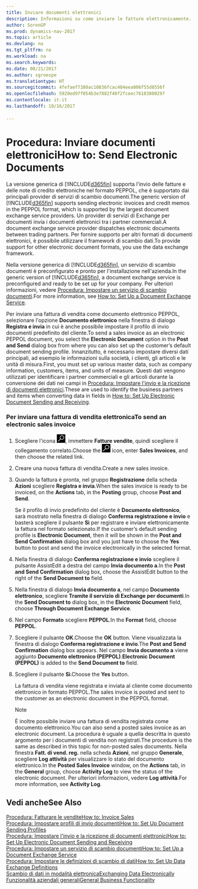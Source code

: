 ```yaml
---
title: Inviare documenti elettronici
description: Informazioni su come inviare le fatture elettronicamente.
author: SorenGP
ms.prod: dynamics-nav-2017
ms.topic: article
ms.devlang: na
ms.tgt_pltfrm: na
ms.workload: na
ms.search.keywords: 
ms.date: 08/21/2017
ms.author: sgroespe
ms.translationtype: HT
ms.sourcegitcommit: 4fefaef7380ac10836fcac404eea006f55d8556f
ms.openlocfilehash: 5920ed97f054b3e7882f40f2fceec76183800297
ms.contentlocale: it-it
ms.lasthandoff: 10/16/2017

---
```

# <a name="how-to-send-electronic-documents"></a><span data-ttu-id="7a7e0-103">Procedura: Inviare documenti elettronici</span><span class="sxs-lookup"><span data-stu-id="7a7e0-103">How to: Send Electronic Documents</span></span>
<span data-ttu-id="7a7e0-104">La versione generica di [!INCLUDE[d365fin](includes/d365fin_md.md)] supporta l'invio delle fatture e delle note di credito elettroniche nel formato PEPPOL, che è supportato dai principali provider di servizi di scambio documenti.</span><span class="sxs-lookup"><span data-stu-id="7a7e0-104">The generic version of [!INCLUDE[d365fin](includes/d365fin_md.md)] supports sending electronic invoices and credit memos in the PEPPOL format, which is supported by the largest document exchange service providers.</span></span> <span data-ttu-id="7a7e0-105">Un provider di servizi di Exchange per documenti invia i documenti elettronici tra i partner commerciali.</span><span class="sxs-lookup"><span data-stu-id="7a7e0-105">A document exchange service provider dispatches electronic documents between trading partners.</span></span> <span data-ttu-id="7a7e0-106">Per fornire supporto per altri formati di documenti elettronici, è possibile utilizzare il framework di scambio dati.</span><span class="sxs-lookup"><span data-stu-id="7a7e0-106">To provide support for other electronic document formats, you use the data exchange framework.</span></span>  

 <span data-ttu-id="7a7e0-107">Nella versione generica di [!INCLUDE[d365fin](includes/d365fin_md.md)], un servizio di scambio documenti è preconfigurato e pronto per l'installazione nell'azienda.</span><span class="sxs-lookup"><span data-stu-id="7a7e0-107">In the generic version of [!INCLUDE[d365fin](includes/d365fin_md.md)], a document exchange service is preconfigured and ready to be set up for your company.</span></span> <span data-ttu-id="7a7e0-108">Per ulteriori informazioni, vedere [Procedura: Impostare un servizio di scambio documenti](across-how-to-set-up-a-document-exchange-service.md).</span><span class="sxs-lookup"><span data-stu-id="7a7e0-108">For more information, see [How to: Set Up a Document Exchange Service](across-how-to-set-up-a-document-exchange-service.md).</span></span>  

 <span data-ttu-id="7a7e0-109">Per inviare una fattura di vendita come documento elettronico PEPPOL, selezionare l'opzione **Documento elettronico** nella finestra di dialogo **Registra e invia** in cui è anche possibile impostare il profilo di invio documenti predefinito del cliente.</span><span class="sxs-lookup"><span data-stu-id="7a7e0-109">To send a sales invoice as an electronic PEPPOL document, you select the **Electronic Document** option in the **Post and Send** dialog box from where you can also set up the customer’s default document sending profile.</span></span> <span data-ttu-id="7a7e0-110">Innanzitutto, è necessario impostare diversi dati principali, ad esempio le informazioni sulla società, i clienti, gli articoli e le unità di misura.</span><span class="sxs-lookup"><span data-stu-id="7a7e0-110">First, you must set up various master data, such as company information, customers, items, and units of measure.</span></span> <span data-ttu-id="7a7e0-111">Questi dati vengono utilizzati per identificare i partner commerciali e gli articoli durante la conversione dei dati nei campi in [Procedura: Impostare l'invio e la ricezione di documenti elettronici](across-how-to-set-up-electronic-document-sending-and-receiving.md).</span><span class="sxs-lookup"><span data-stu-id="7a7e0-111">These are used to identify the business partners and items when converting data in fields in [How to: Set Up Electronic Document Sending and Receiving](across-how-to-set-up-electronic-document-sending-and-receiving.md).</span></span>  

### <a name="to-send-an-electronic-sales-invoice"></a><span data-ttu-id="7a7e0-112">Per inviare una fattura di vendita elettronica</span><span class="sxs-lookup"><span data-stu-id="7a7e0-112">To send an electronic sales invoice</span></span>  

1.  <span data-ttu-id="7a7e0-113">Scegliere l'icona ![Cerca pagina o report](media/ui-search/search_small.png "icona Cerca pagina o report"), immettere **Fatture vendite**, quindi scegliere il collegamento correlato.</span><span class="sxs-lookup"><span data-stu-id="7a7e0-113">Choose the ![Search for Page or Report](media/ui-search/search_small.png "Search for Page or Report icon") icon, enter **Sales Invoices**, and then choose the related link.</span></span>  

2.  <span data-ttu-id="7a7e0-114">Creare una nuova fattura di vendita.</span><span class="sxs-lookup"><span data-stu-id="7a7e0-114">Create a new sales invoice.</span></span>  

3.  <span data-ttu-id="7a7e0-115">Quando la fattura è pronta, nel gruppo **Registrazione** della scheda **Azioni** scegliere **Registra e invia**.</span><span class="sxs-lookup"><span data-stu-id="7a7e0-115">When the sales invoice is ready to be invoiced, on the **Actions** tab, in the **Posting** group, choose **Post and Send**.</span></span>  

     <span data-ttu-id="7a7e0-116">Se il profilo di invio predefinito del cliente è **Documento elettronico**, sarà mostrato nella finestra di dialogo **Conferma registrazione e invio** e basterà scegliere il pulsante **Sì** per registrare e inviare elettronicamente la fattura nel formato selezionato.</span><span class="sxs-lookup"><span data-stu-id="7a7e0-116">If the customer’s default sending profile is **Electronic Document**, then it will be shown in the **Post and Send Confirmation** dialog box and you just have to choose the **Yes** button to post and send the invoice electronically in the selected format.</span></span>  

4.  <span data-ttu-id="7a7e0-117">Nella finestra di dialogo **Conferma registrazione e invio** scegliere il pulsante AssistEdit a destra del campo **Invia documento a**.</span><span class="sxs-lookup"><span data-stu-id="7a7e0-117">In the **Post and Send Confirmation** dialog box, choose the AssistEdit button to the right of the **Send Document to** field.</span></span>  

5.  <span data-ttu-id="7a7e0-118">Nella finestra di dialogo **Invia documento a**, nel campo **Documento elettronico**, scegliere **Tramite il servizio di Exchange per documenti**.</span><span class="sxs-lookup"><span data-stu-id="7a7e0-118">In the **Send Document to** dialog box, in the **Electronic Document** field, choose **Through Document Exchange Service**.</span></span>  

6.  <span data-ttu-id="7a7e0-119">Nel campo **Formato** scegliere **PEPPOL**.</span><span class="sxs-lookup"><span data-stu-id="7a7e0-119">In the **Format** field, choose **PEPPOL**.</span></span>  

7.  <span data-ttu-id="7a7e0-120">Scegliere il pulsante **OK**.</span><span class="sxs-lookup"><span data-stu-id="7a7e0-120">Choose the **OK** button.</span></span> <span data-ttu-id="7a7e0-121">Viene visualizzata la finestra di dialogo **Conferma registrazione e invio**.</span><span class="sxs-lookup"><span data-stu-id="7a7e0-121">The **Post and Send Confirmation** dialog box appears.</span></span> <span data-ttu-id="7a7e0-122">Nel campo **Invia documento a** viene aggiunto **Documento elettronico (PEPPOL)**.</span><span class="sxs-lookup"><span data-stu-id="7a7e0-122">**Electronic Document (PEPPOL)** is added to the **Send Document to** field.</span></span>  

8.  <span data-ttu-id="7a7e0-123">Scegliere il pulsante **Sì**.</span><span class="sxs-lookup"><span data-stu-id="7a7e0-123">Choose the **Yes** button.</span></span>  

     <span data-ttu-id="7a7e0-124">La fattura di vendita viene registrata e inviata al cliente come documento elettronico in formato PEPPOL.</span><span class="sxs-lookup"><span data-stu-id="7a7e0-124">The sales invoice is posted and sent to the customer as an electronic document in the PEPPOL format.</span></span>  

    > [!NOTE]  
    >  <span data-ttu-id="7a7e0-125">È inoltre possibile inviare una fattura di vendita registrata come documento elettronico.</span><span class="sxs-lookup"><span data-stu-id="7a7e0-125">You can also send a posted sales invoice as an electronic document.</span></span> <span data-ttu-id="7a7e0-126">La procedura è uguale a quella descritta in questo argomento per i documenti di vendita non registrati.</span><span class="sxs-lookup"><span data-stu-id="7a7e0-126">The procedure is the same as described in this topic for non-posted sales documents.</span></span> <span data-ttu-id="7a7e0-127">Nella finestra **Fatt. di vend. reg.** nella scheda **Azioni**, nel gruppo **Generale**, scegliere **Log attività** per visualizzare lo stato del documento elettronico.</span><span class="sxs-lookup"><span data-stu-id="7a7e0-127">In the **Posted Sales Invoice** window, on the **Actions** tab, in the **General** group, choose **Activity Log** to view the status of the electronic document.</span></span> <span data-ttu-id="7a7e0-128">Per ulteriori informazioni, vedere **Log attività**.</span><span class="sxs-lookup"><span data-stu-id="7a7e0-128">For more information, see **Activity Log**.</span></span>  

## <a name="see-also"></a><span data-ttu-id="7a7e0-129">Vedi anche</span><span class="sxs-lookup"><span data-stu-id="7a7e0-129">See Also</span></span>  
[<span data-ttu-id="7a7e0-130">Procedura: Fatturare le vendite</span><span class="sxs-lookup"><span data-stu-id="7a7e0-130">How to: Invoice Sales</span></span>](sales-how-invoice-sales.md)  
[<span data-ttu-id="7a7e0-131">Procedura: Impostare profili di invio documenti</span><span class="sxs-lookup"><span data-stu-id="7a7e0-131">How to: Set Up Document Sending Profiles</span></span>](sales-how-setup-document-send-profiles.md)  
[<span data-ttu-id="7a7e0-132">Procedura: Impostare l'invio e la ricezione di documenti elettronici</span><span class="sxs-lookup"><span data-stu-id="7a7e0-132">How to: Set Up Electronic Document Sending and Receiving</span></span>](across-how-to-set-up-electronic-document-sending-and-receiving.md)  
[<span data-ttu-id="7a7e0-133">Procedura: Impostare un servizio di scambio documenti</span><span class="sxs-lookup"><span data-stu-id="7a7e0-133">How to: Set Up a Document Exchange Service</span></span>](across-how-to-set-up-a-document-exchange-service.md)  
[<span data-ttu-id="7a7e0-134">Procedura: Impostare le definizioni di scambio di dati</span><span class="sxs-lookup"><span data-stu-id="7a7e0-134">How to: Set Up Data Exchange Definitions</span></span>](across-how-to-set-up-data-exchange-definitions.md)  
[<span data-ttu-id="7a7e0-135">Scambio di dati in modalità elettronica</span><span class="sxs-lookup"><span data-stu-id="7a7e0-135">Exchanging Data Electronically</span></span>](across-data-exchange.md)  
[<span data-ttu-id="7a7e0-136">Funzionalità aziendali generali</span><span class="sxs-lookup"><span data-stu-id="7a7e0-136">General Business Functionality</span></span>](ui-across-business-areas.md)  

